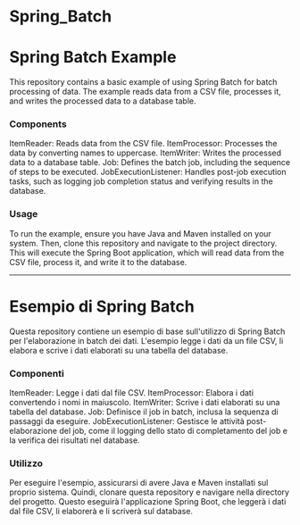 # Spring_Batch

<h1>Spring Batch Example</h1>
This repository contains a basic example of using Spring Batch for batch processing of data. The example reads data from a CSV file, processes it, and writes the processed data to a database table.

<h3>Components</h3>
ItemReader: Reads data from the CSV file.
ItemProcessor: Processes the data by converting names to uppercase.
ItemWriter: Writes the processed data to a database table.
Job: Defines the batch job, including the sequence of steps to be executed.
JobExecutionListener: Handles post-job execution tasks, such as logging job completion status and verifying results in the database.

<h3>Usage</h3>
To run the example, ensure you have Java and Maven installed on your system. Then, clone this repository and navigate to the project directory. 
This will execute the Spring Boot application, which will read data from the CSV file, process it, and write it to the database.


--------------------------------------
<h1>Esempio di Spring Batch</h1>
Questa repository contiene un esempio di base sull'utilizzo di Spring Batch per l'elaborazione in batch dei dati. L'esempio legge i dati da un file CSV, li elabora e scrive i dati elaborati su una tabella del database.

<h3>Componenti</h3>
ItemReader: Legge i dati dal file CSV.
ItemProcessor: Elabora i dati convertendo i nomi in maiuscolo.
ItemWriter: Scrive i dati elaborati su una tabella del database.
Job: Definisce il job in batch, inclusa la sequenza di passaggi da eseguire.
JobExecutionListener: Gestisce le attività post-elaborazione del job, come il logging dello stato di completamento del job e la verifica dei risultati nel database.

<h3>Utilizzo</h3>
Per eseguire l'esempio, assicurarsi di avere Java e Maven installati sul proprio sistema. Quindi, clonare questa repository e navigare nella directory del progetto. 
Questo eseguirà l'applicazione Spring Boot, che leggerà i dati dal file CSV, li elaborerà e li scriverà sul database.
